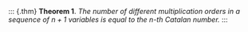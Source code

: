 ::: {.thm}
**Theorem 1**. *The number of different multiplication orders in a
sequence of $n+1$ variables is equal to the $n$-th Catalan number.*
:::
